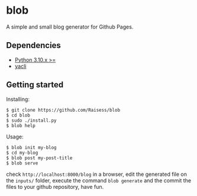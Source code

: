 # blob

A simple and small blog generator for Github Pages.

## Dependencies

- [Python 3.10.x >=](https://www.python.org/)
- [yacli](https://github.com/Raisess/yacli)

## Getting started

Installing:

```shell
$ git clone https://github.com/Raisess/blob
$ cd blob
$ sudo ./install.py
$ blob help
```

Usage:

```shell
$ blob init my-blog
$ cd my-blog
$ blob post my-post-title
$ blob serve
```

check `http://localhost:8000/blog` in a browser, edit the generated file on the `inputs/` folder,
execute the command `blob generate` and the commit the files to your github repository, have fun.
